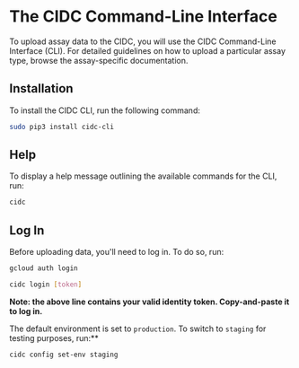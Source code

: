 # The CIDC Command-Line Interface

To upload assay data to the CIDC, you will use the CIDC Command-Line Interface (CLI). For detailed guidelines on how to upload a particular assay type, browse the assay-specific documentation.

## Installation
To install the CIDC CLI, run the following command:
```bash
sudo pip3 install cidc-cli
```
## Help
To display a help message outlining the available commands for the CLI, run:
```bash
cidc
```
## Log In
Before uploading data, you'll need to log in. To do so, run:
```bash
gcloud auth login
```
```bash
cidc login [token]
```
**Note: the above line contains your valid identity token. Copy-and-paste it to log in.**


The default environment is set to `production`. To switch to `staging` for testing purposes, run:**
```bash
cidc config set-env staging
```
